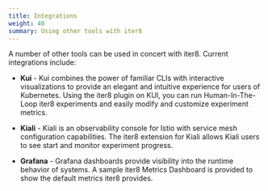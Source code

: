 ```yaml
---
title: Integrations
weight: 40
summary: Using other tools with iter8
---
```


A number of other tools can be used in concert with iter8. Current integrations include:

- **Kui** - Kui combines the power of familiar CLIs with interactive visualizations to provide an elegant and intuitive experience for users of Kubernetes.
Using the iter8 plugin on KUI, you can run Human-In-The-Loop iter8 experiments and easily modify and customize experiment metrics.

- **Kiali** - Kiali is an observability console for Istio with service mesh configuration capabilities.
The iter8 extension for Kiali allows Kiali users to see start and monitor experiment progress.

- **Grafana** - Grafana dashboards provide visibility into the runtime behavior of systems. A sample iter8 Metrics Dashboard is provided to show the default metrics iter8 provides.

